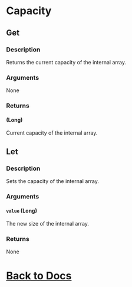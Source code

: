# Capacity

## Get

### Description
Returns the current capacity of the internal array.
### Arguments
None
### Returns
#### (Long)
Current capacity of the internal array.

## Let
### Description
Sets the capacity of the internal array.
### Arguments
#### `value` (Long) 
The new size of the internal array.
### Returns
None

# [Back to Docs](https://senipah.github.io/VBA-DynamicArray/)